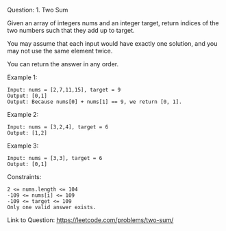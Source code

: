 
Question: 1. Two Sum

Given an array of integers nums and an integer target, return indices of the two numbers such that they add up to target.

You may assume that each input would have exactly one solution, and you may not use the same element twice.

You can return the answer in any order.

Example 1:
````
Input: nums = [2,7,11,15], target = 9
Output: [0,1]
Output: Because nums[0] + nums[1] == 9, we return [0, 1].
````
Example 2:
````
Input: nums = [3,2,4], target = 6
Output: [1,2]
````
Example 3:
````
Input: nums = [3,3], target = 6
Output: [0,1]
````

Constraints:
````
2 <= nums.length <= 104
-109 <= nums[i] <= 109
-109 <= target <= 109
Only one valid answer exists.
````

Link to Question: https://leetcode.com/problems/two-sum/

